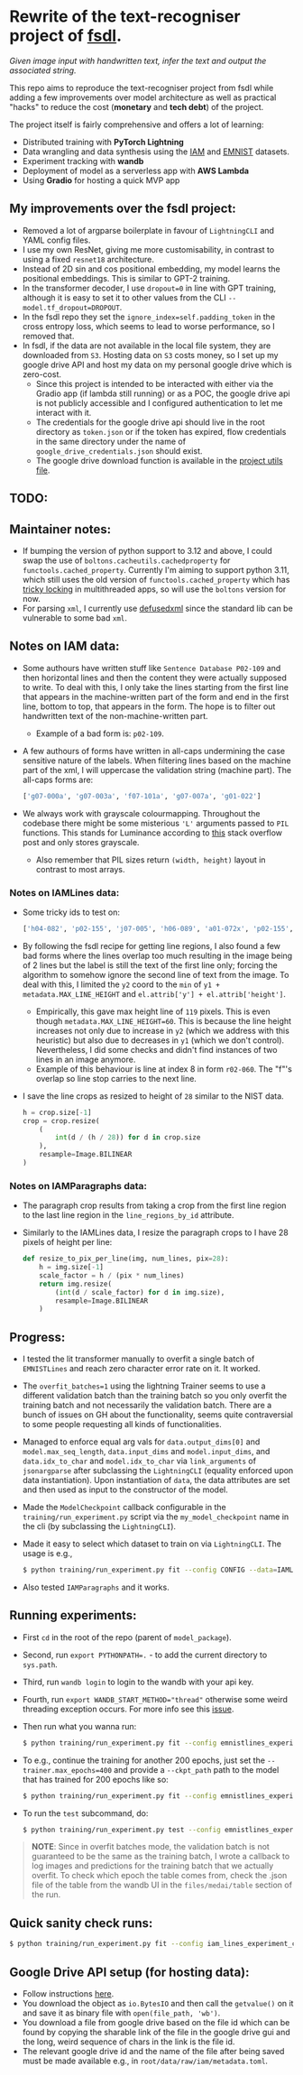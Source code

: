 # Rewrite of the text-recogniser project of <a href="https://github.com/the-full-stack/fsdl-text-recognizer-2022-labs">fsdl</a>.
*Given image input with handwritten text, infer the text and output the associated string.*

This repo aims to reproduce the text-recogniser project from fsdl while adding a few improvements over model architecture as well as practical "hacks" to reduce the cost (**monetary** and **tech debt**) of the project.

The project itself is fairly comprehensive and offers a lot of learning:
* Distributed training with **PyTorch Lightning**
* Data wrangling and data synthesis using the <a href="https://fki.tic.heia-fr.ch/databases/iam-handwriting-database">IAM</a> and <a href="https://www.nist.gov/itl/products-and-services/emnist-dataset">EMNIST</a> datasets.
* Experiment tracking with **wandb**
* Deployment of model as a serverless app with **AWS Lambda**
* Using **Gradio** for hosting a quick MVP app

## My improvements over the fsdl project:
* Removed a lot of argparse boilerplate in favour of `LightningCLI` and YAML config files.
* I use my own ResNet, giving me more customisability, in contrast to using a fixed `resnet18` architecture.
* Instead of 2D $\text{sin}$ and $\text{cos}$ positional embedding, my model learns the positional embeddings. This is similar to GPT-2 training.
* In the transformer decoder, I use `dropout=0` in line with GPT training, although it is easy to set it to other values from the CLI `--model.tf_dropout=DROPOUT`.
* In the fsdl repo they set the `ignore_index=self.padding_token` in the cross entropy loss, which seems to lead to worse performance, so I removed that.
* In fsdl, if the data are not available in the local file system, they are downloaded from `S3`. Hosting data on `S3` costs money, so I set up my google drive API and host my data on my personal google drive which is zero-cost.
	* Since this project is intended to be interacted with either via the Gradio app (if lambda still running) or as a POC, the google drive api is not publicly accessible and I configured authentication to let me interact with it.
	* The credentials for the google drive api should live in the root directory as `token.json` or if the token has expired, flow credentials in the same directory under the name of `google_drive_credentials.json` should exist.
	* The google drive download function is available in the <a href="./model_package/project_utils.py">project utils file</a>.

## TODO:

## Maintainer notes:
* If bumping the version of python support to 3.12 and above, I could swap the use of `boltons.cacheutils.cachedproperty` for `functools.cached_property`. Currently I'm aiming to support python 3.11, which still uses the old version of `functools.cached_property` which has <a href="https://discuss.python.org/t/finding-a-path-forward-for-functools-cached-property/23757">tricky locking</a> in multithreaded apps, so will use the `boltons` version for now.
* For parsing `xml`, I currently use <a href="https://pypi.org/project/defusedxml">defusedxml</a> since the standard lib can be vulnerable to some bad `xml`.

## Notes on IAM data:
* Some authours have written stuff like `Sentence Database P02-109` and then horizontal lines and then the content they were actually supposed to write. To deal with this, I only take the lines starting from the first line that appears in the machine-written part of the form and end in the first line, bottom to top, that appears in the form. The hope is to filter out handwritten text of the non-machine-written part.
	* Example of a bad form is: `p02-109`.
* A few authours of forms have written in all-caps undermining the case sensitive nature of the labels. When filtering lines based on the machine part of the xml, I will uppercase the validation string (machine part). The all-caps forms are:

	```python
	['g07-000a', 'g07-003a', 'f07-101a', 'g07-007a', 'g01-022']
	```
* We always work with grayscale colourmapping. Throughout the codebase there might be some misterious `'L'` arguments passed to `PIL` functions. This stands for Luminance according to <a href="https://stackoverflow.com/questions/52307290/what-is-the-difference-between-images-in-p-and-l-mode-in-pil">this</a> stack overflow post and only stores grayscale.
	* Also remember that PIL sizes return `(width, height)` layout in contrast to most arrays.
### Notes on IAMLines data:
* Some tricky ids to test on:

	```python
	['h04-082', 'p02-155', 'j07-005', 'h06-089', 'a01-072x', 'p02-155', 'g03-004']
	```
* By following the fsdl recipe for getting line regions, I also found a few bad forms where the lines overlap too much resulting in the image being of 2 lines but the label is still the text of the first line only; forcing the algorithm to somehow ignore the second line of text from the image. To deal with this, I limited the `y2` coord to the `min` of  `y1 + metadata.MAX_LINE_HEIGHT` and `el.attrib['y'] + el.attrib['height']`.
	* Empirically, this gave max height line of `119` pixels. This is even though `metadata.MAX_LINE_HEIGHT=60`. This is because the line height increases not only due to increase in `y2` (which we address with this heuristic) but also due to decreases in `y1` (which we don't control). Nevertheless, I did some checks and didn't find instances of two lines in an image anymore.
	* Example of this behaviour is line at index 8 in form `r02-060`. The "f"'s overlap so line stop carries to the next line.
* I save the line crops as resized to height of `28` similar to the NIST data.
	```python
	h = crop.size[-1]
	crop = crop.resize(
		(
			int(d / (h / 28)) for d in crop.size
		),
		resample=Image.BILINEAR
	)
	```
### Notes on IAMParagraphs data:
* The paragraph crop results from taking a crop from the first line region to the last line region in  the `line_regions_by_id` attribute.
* Similarly to the IAMLines data, I resize the paragraph crops to I have 28 pixels of height per line:

	```python
	def resize_to_pix_per_line(img, num_lines, pix=28):
		h = img.size[-1]
		scale_factor = h / (pix * num_lines)
		return img.resize(
			(int(d / scale_factor) for d in img.size),
			resample=Image.BILINEAR
		)
	```

## Progress:
* I tested the lit transformer manually to overfit a single batch of `EMNISTLines` and reach zero character error rate on it. It worked.
* The `overfit_batches=1` using the lightning Trainer seems to use a different validation batch than the training batch so you only overfit the training batch and not necessarily the validation batch. There are a bunch of issues on GH about the functionality, seems quite contraversial to some people requesting all kinds of functionalities.
* Managed to enforce equal arg vals for `data.output_dims[0]` and `model.max_seq_length`, `data.input_dims` and `model.input_dims`, and `data.idx_to_char` and `model.idx_to_char` via `link_arguments` of `jsonargparse` after subclassing the `LightningCLI` (equality enforced upon data instantiation). Upon instantiation of `data`, the data attributes are set and then used as input to the constructor of the model.
* Made the `ModelCheckpoint` callback configurable in the `training/run_experiment.py` script via the `my_model_checkpoint` name in the cli (by subclassing the `LightningCLI`).
* Made it easy to select which dataset to train on via `LightningCLI`. The usage is e.g.,

	```bash
	$ python training/run_experiment.py fit --config CONFIG --data=IAMLines ...
	```
* Also tested `IAMParagraphs` and it works.

## Running experiments:
* First `cd` in the root of the repo (parent of `model_package`).
* Second, run `export PYTHONPATH=.` - to add the current directory to `sys.path`.
* Third, run `wandb login` to login to the wandb with your api key.
* Fourth, run `export WANDB_START_METHOD="thread"` otherwise some weird threading exception occurs. For more info see this <a href="https://github.com/wandb/wandb/issues/3223#issuecomment-1032820724">issue</a>.
* Then run what you wanna run:

	```bash
	$ python training/run_experiment.py fit --config emnistlines_experiment_config.yaml --data=EMNISTLines --trainer.overfit_batches=1 --trainer.max_epochs=200 --trainer.check_val_every_n_epoch=50 --data.batch_size=64
	```
* To e.g., continue the training for another 200 epochs, just set the `--trainer.max_epochs=400` and provide a `--ckpt_path` path to the model that has trained for 200 epochs like so:

	```bash
	$ python training/run_experiment.py fit --config emnistlines_experiment_config.yaml --data=EMNISTLines --trainer.overfit_batches=1 --trainer.max_epochs=400 --trainer.check_val_every_n_epoch=50 --data.batch_size=64 --ckpt_path='PathToCkpt'
	```
* To run the `test` subcommand, do:

	```bash
	$ python training/run_experiment.py test --config emnistlines_experiment_config.yaml --data=EMNISTLines --data.batch_size=64 --ckpt_path='PathToCkpt'
	```

> **NOTE**: Since in overfit batches mode, the validation batch is not guaranteed to be the same as the training batch, I wrote a callback to log images and predictions for the training batch that we actually overfit. To check which epoch the table comes from, check the .json file of the table from the wandb UI in the `files/medai/table` section of the run.

## Quick sanity check runs:

```bash
$ python training/run_experiment.py fit --config iam_lines_experiment_config.yaml --trainer.limit_train_batches=5 --trainer.limit_val_batches=1 --trainer.max_epochs=20 --trainer.check_val_every_n_epoch=5 --data.batch_size=64 --my_model_checkpoint.every_n_epochs=4 --data.num_workers=4 --trainer.strategy=ddp
```

## Google Drive API setup (for hosting data):
* Follow instructions <a href="https://developers.google.com/drive/api/quickstart/python">here</a>.
* You download the object as `io.BytesIO` and then call the `getvalue()` on it and save it as binary file with `open(file_path, 'wb')`.
* You download a file from google drive based on the file id which can be found by copying the sharable link of the file in the google drive gui and the long, weird sequence of chars in the link is the file id.
* The relevant google drive id and the name of the file after being saved must be made available e.g., in `root/data/raw/iam/metadata.toml`.
